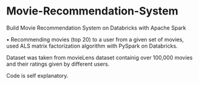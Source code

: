 # Movie-Recommendation-System
Build Movie Recommendation System on Databricks with Apache Spark

•	Recommending movies (top 20) to a user from a given set of movies, used ALS matrix factorization algorithm with PySpark on Databricks.

Dataset was taken from movieLens dataset containig over 100,000 movies and their ratings given by different users.

Code is self explanatory.
